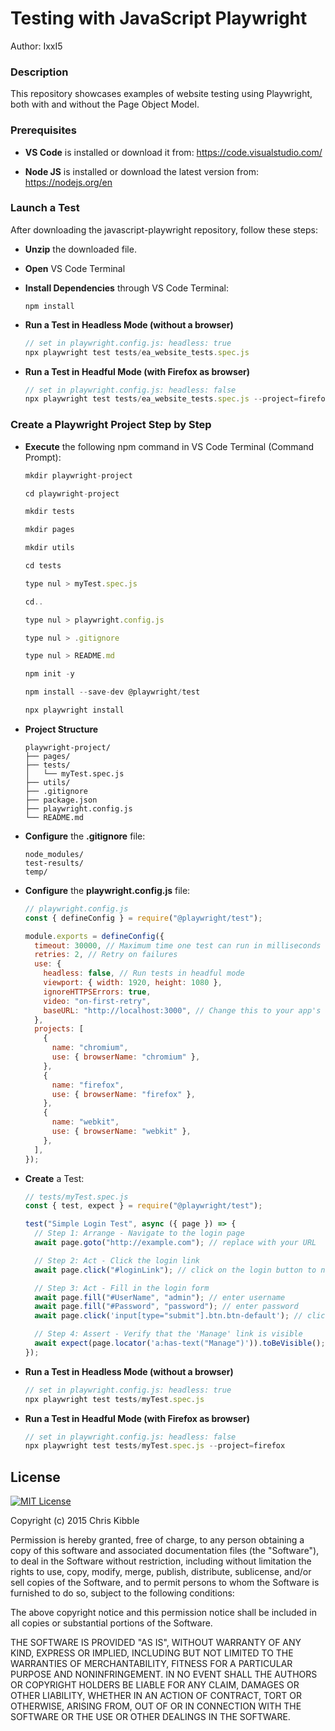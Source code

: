 # Testing with JavaScript Playwright

Author: IxxI5

### Description

This repository showcases examples of website testing using Playwright, both with and without the Page Object Model.

### Prerequisites

- **VS Code** is installed or download it from: https://code.visualstudio.com/

- **Node JS** is installed or download the latest version from: https://nodejs.org/en

### Launch a Test

After downloading the javascript-playwright repository, follow these steps:

- **Unzip** the downloaded file.
- **Open** VS Code Terminal
- **Install Dependencies** through VS Code Terminal:

  ```
  npm install
  ```

- **Run a Test in Headless Mode (without a browser)**

  ```javascript
  // set in playwright.config.js: headless: true
  npx playwright test tests/ea_website_tests.spec.js
  ```

- **Run a Test in Headful Mode (with Firefox as browser)**

  ```javascript
  // set in playwright.config.js: headless: false
  npx playwright test tests/ea_website_tests.spec.js --project=firefox
  ```

### Create a Playwright Project Step by Step

- **Execute** the following npm command in VS Code Terminal (Command Prompt):

  ```javascript
  mkdir playwright-project

  cd playwright-project

  mkdir tests

  mkdir pages

  mkdir utils

  cd tests

  type nul > myTest.spec.js

  cd..

  type nul > playwright.config.js

  type nul > .gitignore

  type nul > README.md

  npm init -y

  npm install --save-dev @playwright/test

  npx playwright install
  ```

- **Project Structure**

  ```
  playwright-project/
  ├── pages/
  ├── tests/
  │   └── myTest.spec.js
  ├── utils/
  ├── .gitignore
  ├── package.json
  ├── playwright.config.js
  └── README.md
  ```

- **Configure** the **.gitignore** file:
  ```
  node_modules/
  test-results/
  temp/
  ```
- **Configure** the **playwright.config.js** file:

  ```javascript
  // playwright.config.js
  const { defineConfig } = require("@playwright/test");

  module.exports = defineConfig({
    timeout: 30000, // Maximum time one test can run in milliseconds
    retries: 2, // Retry on failures
    use: {
      headless: false, // Run tests in headful mode
      viewport: { width: 1920, height: 1080 },
      ignoreHTTPSErrors: true,
      video: "on-first-retry",
      baseURL: "http://localhost:3000", // Change this to your app's URL
    },
    projects: [
      {
        name: "chromium",
        use: { browserName: "chromium" },
      },
      {
        name: "firefox",
        use: { browserName: "firefox" },
      },
      {
        name: "webkit",
        use: { browserName: "webkit" },
      },
    ],
  });
  ```

- **Create** a Test:

  ```javascript
  // tests/myTest.spec.js
  const { test, expect } = require("@playwright/test");

  test("Simple Login Test", async ({ page }) => {
    // Step 1: Arrange - Navigate to the login page
    await page.goto("http://example.com"); // replace with your URL

    // Step 2: Act - Click the login link
    await page.click("#loginLink"); // click on the login button to navigate to the login page

    // Step 3: Act - Fill in the login form
    await page.fill("#UserName", "admin"); // enter username
    await page.fill("#Password", "password"); // enter password
    await page.click('input[type="submit"].btn.btn-default'); // click the login button

    // Step 4: Assert - Verify that the 'Manage' link is visible
    await expect(page.locator('a:has-text("Manage")')).toBeVisible();
  });
  ```

- **Run a Test in Headless Mode (without a browser)**

  ```javascript
  // set in playwright.config.js: headless: true
  npx playwright test tests/myTest.spec.js
  ```

- **Run a Test in Headful Mode (with Firefox as browser)**

  ```javascript
  // set in playwright.config.js: headless: false
  npx playwright test tests/myTest.spec.js --project=firefox
  ```

## License

[![MIT License](https://img.shields.io/badge/License-MIT-green.svg)](https://choosealicense.com/licenses/mit/)

Copyright (c) 2015 Chris Kibble

Permission is hereby granted, free of charge, to any person obtaining a copy of this software and associated documentation files (the "Software"), to deal in the Software without restriction, including without limitation the rights to use, copy, modify, merge, publish, distribute, sublicense, and/or sell copies of the Software, and to permit persons to whom the Software is furnished to do so, subject to the following conditions:

The above copyright notice and this permission notice shall be included in all copies or substantial portions of the Software.

THE SOFTWARE IS PROVIDED "AS IS", WITHOUT WARRANTY OF ANY KIND, EXPRESS OR IMPLIED, INCLUDING BUT NOT LIMITED TO THE WARRANTIES OF MERCHANTABILITY, FITNESS FOR A PARTICULAR PURPOSE AND NONINFRINGEMENT. IN NO EVENT SHALL THE AUTHORS OR COPYRIGHT HOLDERS BE LIABLE FOR ANY CLAIM, DAMAGES OR OTHER LIABILITY, WHETHER IN AN ACTION OF CONTRACT, TORT OR OTHERWISE, ARISING FROM, OUT OF OR IN CONNECTION WITH THE SOFTWARE OR THE USE OR OTHER DEALINGS IN THE SOFTWARE.
